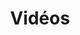 ---
slug: videos
type: videos
title: Vidéos
intro: |
    Culpa esse aute id mollit id minim in in culpa pariatur magna eiusmod ex ea. Consequat consequat enim ex labore est labore tempor excepteur duis magna excepteur culpa. Sit tempor minim Lorem aliquip. Excepteur magna cupidatat reprehenderit ullamco mollit ut proident cillum amet proident. Esse non officia proident in cupidatat dolor exercitation duis nulla.
videos:
    - title: "Changer les perspectives - Yoga du matin"
      id: "-ABhTqG0Vis"
      date: Mars 2021
    - title: "La Confiance - Yoga du Matin"
      date: Mars 2021
      id: "SpHdvYtcSZE"
    - title: "Ouverture au monde - Yoga du matin"
      date: Février 2021
      id: "I_IuRjEHueE"
    - title: "Yoga ados"
      date: Novembre 2020
      id: "SRiXkO4Inz8"
---